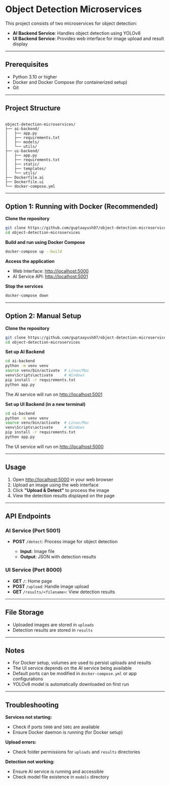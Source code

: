 # Object Detection Microservices

This project consists of two microservices for object detection:

- **AI Backend Service**: Handles object detection using YOLOv8  
- **UI Backend Service**: Provides web interface for image upload and result display  

---

## Prerequisites
- Python 3.10 or higher  
- Docker and Docker Compose (for containerized setup)  
- Git  

---

## Project Structure
```

object-detection-microservices/
├── ai-backend/
│   ├── app.py
│   ├── requirements.txt
│   ├── models/
│   └── utils/
├── ui-backend/
│   ├── app.py
│   ├── requirements.txt
│   ├── static/
│   ├── templates/
│   └── utils/
├── Dockerfile.ai
├── Dockerfile.ui
└── docker-compose.yml

````

---

## Option 1: Running with Docker (Recommended)

**Clone the repository**
```bash
git clone https://github.com/guptaayush07/object-detection-microservices.git
cd object-detection-microservices
````

**Build and run using Docker Compose**

```bash
docker-compose up --build
```

**Access the application**

* Web Interface: [http://localhost:5000](http://localhost:5000)
* AI Service API: [http://localhost:5001](http://localhost:5001)

**Stop the services**

```bash
docker-compose down
```

---

## Option 2: Manual Setup

**Clone the repository**

```bash
git clone https://github.com/guptaayush07/object-detection-microservices.git
cd object-detection-microservices
```

**Set up AI Backend**

```bash
cd ai-backend
python -m venv venv
source venv/bin/activate  # Linux/Mac
venv\Scripts\activate     # Windows
pip install -r requirements.txt
python app.py
```

The AI service will run on [http://localhost:5001](http://localhost:5001)

**Set up UI Backend (in a new terminal)**

```bash
cd ui-backend
python -m venv venv
source venv/bin/activate  # Linux/Mac
venv\Scripts\activate     # Windows
pip install -r requirements.txt
python app.py
```

The UI service will run on [http://localhost:5000](http://localhost:5000)

---

## Usage

1. Open [http://localhost:5000](http://localhost:5000) in your web browser
2. Upload an image using the web interface
3. Click **"Upload & Detect"** to process the image
4. View the detection results displayed on the page

---

## API Endpoints

### AI Service (Port 5001)

* **POST** `/detect`: Process image for object detection

  * **Input**: Image file
  * **Output**: JSON with detection results

### UI Service (Port 8000)

* **GET** `/`: Home page
* **POST** `/upload`: Handle image upload
* **GET** `/results/<filename>`: View detection results


---

## File Storage

* Uploaded images are stored in `uploads`
* Detection results are stored in `results`

---

## Notes

* For Docker setup, volumes are used to persist uploads and results
* The UI service depends on the AI service being available
* Default ports can be modified in `docker-compose.yml` or app configurations
* YOLOv8 model is automatically downloaded on first run

---

## Troubleshooting

**Services not starting:**

* Check if ports `5000` and `5001` are available
* Ensure Docker daemon is running (for Docker setup)

**Upload errors:**

* Check folder permissions for `uploads` and `results` directories

**Detection not working:**

* Ensure AI service is running and accessible
* Check model file existence in `models` directory